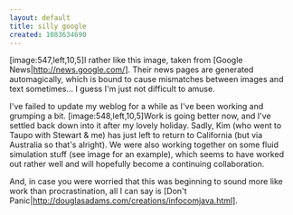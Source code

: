 ```yaml
---
layout: default
title: silly google
created: 1083634690
---
```

[image:547,left,10,5]I rather like this image, taken from [Google News|http://news.google.com/].  Their news pages are generated automagically, which is bound to cause mismatches between images and text sometimes...  I guess I'm just not difficult to amuse.

I've failed to update my weblog for a while as I've been working and grumping a bit.  [image:548,left,10,5]Work is going better now, and I've settled back down into it after my lovely holiday.  Sadly, Kim (who went to Taupo with Stewart &amp; me) has just left to return to California (but via Australia so that's alright).   We were also working together on some fluid simulation stuff (see image for an example), which seems to have worked out rather well and will hopefully become a continuing collaboration.

And, in case you were worried that this was beginning to sound more like work than procrastination, all I can say is [Don't Panic|http://douglasadams.com/creations/infocomjava.html].
